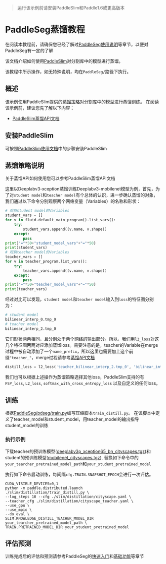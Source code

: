 >运行该示例前请安装PaddleSlim和Paddle1.6或更高版本

# PaddleSeg蒸馏教程

在阅读本教程前，请确保您已经了解过[PaddleSeg使用说明](../../docs/usage.md)等章节，以便对PaddleSeg有一定的了解

该文档介绍如何使用[PaddleSlim](https://paddlepaddle.github.io/PaddleSlim)对分割库中的模型进行蒸馏。

该教程中所示操作，如无特殊说明，均在`PaddleSeg/`路径下执行。

## 概述

该示例使用PaddleSlim提供的[蒸馏策略](https://paddlepaddle.github.io/PaddleSlim/algo/algo/#3)对分割库中的模型进行蒸馏训练。
在阅读该示例前，建议您先了解以下内容：

- [PaddleSlim蒸馏API文档](https://paddlepaddle.github.io/PaddleSlim/api/single_distiller_api/)

## 安装PaddleSlim
可按照[PaddleSlim使用文档](https://paddlepaddle.github.io/PaddleSlim/)中的步骤安装PaddleSlim

## 蒸馏策略说明

关于蒸馏API如何使用您可以参考PaddleSlim蒸馏API文档

这里以Deeplabv3-xception蒸馏训练Deeplabv3-mobilenet模型为例，首先，为了对`student model`和`teacher model`有个总体的认识，进一步确认蒸馏的对象，我们通过以下命令分别观察两个网络变量（Variables）的名称和形状：

```python
# 观察student model的Variables
student_vars = []
for v in fluid.default_main_program().list_vars():
    try:
        student_vars.append((v.name, v.shape))
    except:
        pass
print("="*50+"student_model_vars"+"="*50)
print(student_vars)
# 观察teacher model的Variables
teacher_vars = []
for v in teacher_program.list_vars():
    try:
        teacher_vars.append((v.name, v.shape))
    except:
        pass
print("="*50+"teacher_model_vars"+"="*50)
print(teacher_vars)
```

经过对比可以发现，`student model`和`teacher model`输入到`loss`的特征图分别为：

```bash
# student model
bilinear_interp_0.tmp_0
# teacher model
bilinear_interp_2.tmp_0
```


它们形状两两相同，且分别处于两个网络的输出部分。所以，我们用`l2_loss`对这几个特征图两两对应添加蒸馏loss。需要注意的是，teacher的Variable在merge过程中被自动添加了一个`name_prefix`，所以这里也需要加上这个前缀`"teacher_"`，merge过程请参考[蒸馏API文档](https://paddlepaddle.github.io/PaddleSlim/api/single_distiller_api/#merge)

```python
distill_loss = l2_loss('teacher_bilinear_interp_2.tmp_0', 'bilinear_interp_0.tmp_0')
```

我们也可以根据上述操作为蒸馏策略选择其他loss，PaddleSlim支持的有`FSP_loss`, `L2_loss`, `softmax_with_cross_entropy_loss` 以及自定义的任何loss。

## 训练

根据[PaddleSeg/pdseg/train.py](../../pdseg/train.py)编写压缩脚本`train_distill.py`。
在该脚本中定义了teacher_model和student_model，用teacher_model的输出指导student_model的训练

### 执行示例

下载teacher的预训练模型([deeplabv3p_xception65_bn_cityscapes.tgz](https://paddleseg.bj.bcebos.com/models/xception65_bn_cityscapes.tgz))和student的预训练模型([mobilenet_cityscapes.tgz](https://paddleseg.bj.bcebos.com/models/mobilenet_cityscapes.tgz)), 替换如下命令中的```your_tearcher_pretrained_model_path```和```your_student_pretrained_model```

执行如下命令启动训练，每间隔```cfg.TRAIN.SNAPSHOT_EPOCH```会进行一次评估。
```shell
CUDA_VISIBLE_DEVICES=0,1 
python -m paddle.distributed.launch ./slim/distillation/train_distill.py \
--log_steps 10 --cfg ./slim/distillation/cityscape.yaml \
--teacher_cfg ./slim/distillation/cityscape_teacher.yaml \
--use_gpu \
--use_mpio \
--do_eval \
SLIM.KNOWLEDGE_DISTILL_TEACHER_MODEL_DIR your_tearcher_pretrained_model_path \
TRAIN.PRETRAINED_MODEL_DIR your_student_pretrained_model
```

## 评估预测

训练完成后的评估和预测请参考PaddleSeg的[快速入门](../../README.md#快速入门)和[基础功能](../../README.md#基础功能)等章节
